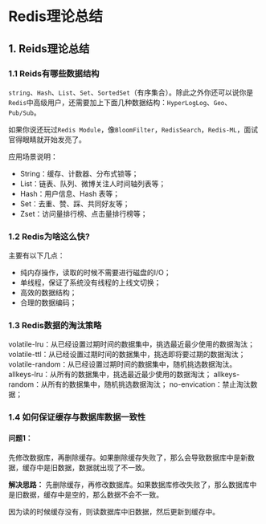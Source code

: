 # Redis理论总结

## 1. Reids理论总结

### 1.1 Reids有哪些数据结构
`string`、`Hash`、`List`、`Set`、`SortedSet`（有序集合）。除此之外你还可以说你是`Redis`中高级用户，还需要加上下面几种数据结构：`HyperLogLog`、`Geo`、`Pub/Sub`。

如果你说还玩过`Redis Module`，像`BloomFilter`，`RedisSearch`，`Redis-ML`，面试官得眼睛就开始发亮了。

应用场景说明：
* String：缓存、计数器、分布式锁等；
* List：链表、队列、微博关注人时间轴列表等；
* Hash：用户信息、Hash 表等；
* Set：去重、赞、踩、共同好友等；
* Zset：访问量排行榜、点击量排行榜等；

### 1.2 Redis为啥这么快?
主要有以下几点：
* 纯内存操作，读取的时候不需要进行磁盘的I/O；
* 单线程，保证了系统没有线程的上线文切换；
* 高效的数据结构；
* 合理的数据编码；

### 1.3 Redis数据的淘汰策略
volatile-lru：从已经设置过期时间的数据集中，挑选最近最少使用的数据淘汰；
volatile-ttl：从已经设置过期时间的数据集中，挑选即将要过期的数据淘汰；
volatile-random：从已经设置过期时间的数据集中，随机挑选数据淘汰。
allkeys-lru：从所有的数据集中，挑选最近最少使用的数据淘汰；
allkeys-random：从所有的数据集中，随机挑选数据淘汰；
no-envication：禁止淘汰数据；

### 1.4 如何保证缓存与数据库数据一致性

#### 问题1：
先修改数据库，再删除缓存。如果删除缓存失败了，那么会导致数据库中是新数据，缓存中是旧数据，数据就出现了不一致。

**解决思路：** 先删除缓存，再修改数据库。如果数据库修改失败了，那么数据库中是旧数据，缓存中是空的，那么数据不会不一致。

因为读的时候缓存没有，则读数据库中旧数据，然后更新到缓存中。

